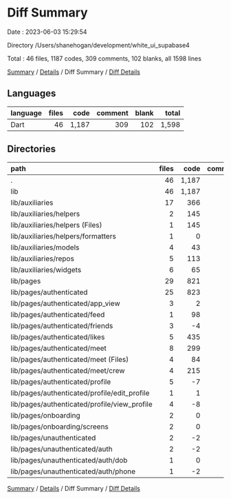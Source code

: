# Diff Summary

Date : 2023-06-03 15:29:54

Directory /Users/shanehogan/development/white_ui_supabase4

Total : 46 files,  1187 codes, 309 comments, 102 blanks, all 1598 lines

[Summary](results.md) / [Details](details.md) / Diff Summary / [Diff Details](diff-details.md)

## Languages
| language | files | code | comment | blank | total |
| :--- | ---: | ---: | ---: | ---: | ---: |
| Dart | 46 | 1,187 | 309 | 102 | 1,598 |

## Directories
| path | files | code | comment | blank | total |
| :--- | ---: | ---: | ---: | ---: | ---: |
| . | 46 | 1,187 | 309 | 102 | 1,598 |
| lib | 46 | 1,187 | 309 | 102 | 1,598 |
| lib/auxiliaries | 17 | 366 | 19 | 27 | 412 |
| lib/auxiliaries/helpers | 2 | 145 | 7 | 15 | 167 |
| lib/auxiliaries/helpers (Files) | 1 | 145 | 6 | 15 | 166 |
| lib/auxiliaries/helpers/formatters | 1 | 0 | 1 | 0 | 1 |
| lib/auxiliaries/models | 4 | 43 | 20 | 3 | 66 |
| lib/auxiliaries/repos | 5 | 113 | 6 | 5 | 124 |
| lib/auxiliaries/widgets | 6 | 65 | -14 | 4 | 55 |
| lib/pages | 29 | 821 | 290 | 75 | 1,186 |
| lib/pages/authenticated | 25 | 823 | 288 | 73 | 1,184 |
| lib/pages/authenticated/app_view | 3 | 2 | -27 | -3 | -28 |
| lib/pages/authenticated/feed | 1 | 98 | 171 | 10 | 279 |
| lib/pages/authenticated/friends | 3 | -4 | 2 | 0 | -2 |
| lib/pages/authenticated/likes | 5 | 435 | 88 | 46 | 569 |
| lib/pages/authenticated/meet | 8 | 299 | 45 | 18 | 362 |
| lib/pages/authenticated/meet (Files) | 4 | 84 | 17 | 7 | 108 |
| lib/pages/authenticated/meet/crew | 4 | 215 | 28 | 11 | 254 |
| lib/pages/authenticated/profile | 5 | -7 | 9 | 2 | 4 |
| lib/pages/authenticated/profile/edit_profile | 1 | 1 | 0 | 0 | 1 |
| lib/pages/authenticated/profile/view_profile | 4 | -8 | 9 | 2 | 3 |
| lib/pages/onboarding | 2 | 0 | -1 | 2 | 1 |
| lib/pages/onboarding/screens | 2 | 0 | -1 | 2 | 1 |
| lib/pages/unauthenticated | 2 | -2 | 3 | 0 | 1 |
| lib/pages/unauthenticated/auth | 2 | -2 | 3 | 0 | 1 |
| lib/pages/unauthenticated/auth/dob | 1 | 0 | 1 | 0 | 1 |
| lib/pages/unauthenticated/auth/phone | 1 | -2 | 2 | 0 | 0 |

[Summary](results.md) / [Details](details.md) / Diff Summary / [Diff Details](diff-details.md)